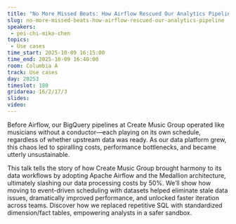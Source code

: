 ```yaml
---
title: "No More Missed Beats: How Airflow Rescued Our Analytics Pipeline"
slug: no-more-missed-beats-how-airflow-rescued-our-analytics-pipeline
speakers:
 - pei-chi-miko-chen
topics:
 - Use cases
time_start: 2025-10-09 16:15:00
time_end: 2025-10-09 16:40:00
room: Columbia A
track: Use cases
day: 20253
timeslot: 180
gridarea: 16/2/17/3
slides:
video:
---
```


Before Airflow, our BigQuery pipelines at Create Music Group operated like musicians without a conductor—each playing on its own schedule, regardless of whether upstream data was ready. As our data platform grew, this chaos led to spiralling costs, performance bottlenecks, and became utterly unsustainable.

This talk tells the story of how Create Music Group brought harmony to its data workflows by adopting Apache Airflow and the Medallion architecture, ultimately slashing our data processing costs by 50%. We’ll show how moving to event-driven scheduling with datasets helped eliminate stale data issues, dramatically improved performance, and unlocked faster iteration across teams. Discover how we replaced repetitive SQL with standardized dimension/fact tables, empowering analysts in a safer sandbox.
